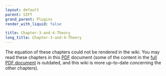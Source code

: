 ```yaml
---
layout: default
parent: SIFT
grand_parent: Plugins
render_with_liquid: false

title: Chapter-3-and-4-Theory
long_title: Chapter-3-and-4-Theory
---
```

The equation of these chapters could not be rendered in the wiki. You may read these chapters in this [PDF](https://github.com/sccn/SIFT/files/12457211/sift_manual_chapter3and4.pdf) document (some of the content in the [full PDF document](https://sccn.ucsd.edu/githubwiki/files/sift_manual_0.1a.pdf) is outdated, and this wiki is more up-to-date concerning the other chapters).